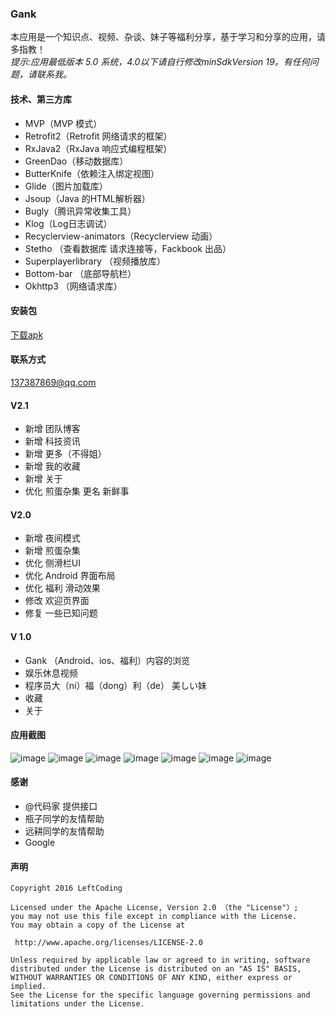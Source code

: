 ### Gank
本应用是一个知识点、视频、杂谈、妹子等福利分享，基于学习和分享的应用，请多指教！ </br>
_提示:应用最低版本 5.0 系统，4.0以下请自行修改minSdkVersion 19。有任何问题，请联系我。_

#### 技术、第三方库
* MVP（MVP 模式）
* Retrofit2（Retrofit 网络请求的框架）
* RxJava2（RxJava 响应式编程框架）
* GreenDao（移动数据库）
* ButterKnife（依赖注入绑定视图）
* Glide（图片加载库）
* Jsoup（Java 的HTML解析器）
* Bugly（腾讯异常收集工具）
* Klog（Log日志调试）
* Recyclerview-animators（Recyclerview 动画）
* Stetho （查看数据库 请求连接等，Fackbook 出品）
* Superplayerlibrary （视频播放库）
* Bottom-bar （底部导航栏）
* Okhttp3 （网络请求库）

#### 安装包 
<a href="https://pro-app-qn.fir.im/2b036e08fae0422dcea0be18c2a3cafcd8916b25.apk?attname=Gankly.apk_2.1.0.apk&e=1489473698&token=LOvmia8oXF4xnLh0IdH05XMYpH6ENHNpARlmPc-T:pPKJ_2aaw4rUT6yKrSBhzurd_iM=">下载apk</a>

#### 联系方式
137387869@qq.com

#### V2.1
* 新增 团队博客
* 新增 科技资讯
* 新增 更多（不得姐）
* 新增 我的收藏
* 新增 关于
* 优化 煎蛋杂集 更名 新鲜事

#### V2.0
* 新增 夜间模式
* 新增 煎蛋杂集
* 优化 侧滑栏UI
* 优化 Android 界面布局
* 优化 福利 滑动效果
* 修改 欢迎页界面
* 修复 一些已知问题

#### V 1.0
* Gank （Android、ios、福利）内容的浏览
* 娱乐休息视频
* 程序员大（ni）福（dong）利（de） 美しい妹
* 收藏
* 关于

#### 应用截图
![image](https://github.com/leftcoding/GankLy/raw/master/art/image_0.png)
![image](https://github.com/leftcoding/GankLy/raw/master/art/image_1.png)
![image](https://github.com/leftcoding/GankLy/raw/master/art/image_2.png)
![image](https://github.com/leftcoding/GankLy/raw/master/art/image_3.png)
![image](https://github.com/leftcoding/GankLy/raw/master/art/image_4.png)
![image](https://github.com/leftcoding/GankLy/raw/master/art/image_5.png)
![image](https://github.com/leftcoding/GankLy/raw/master/art/image_6.png)

#### 感谢
* @代码家 提供接口
* 瓶子同学的友情帮助
* 远耕同学的友情帮助
* Google

#### 声明
    Copyright 2016 LeftCoding

    Licensed under the Apache License, Version 2.0 （the "License"）;
    you may not use this file except in compliance with the License.
    You may obtain a copy of the License at

     http://www.apache.org/licenses/LICENSE-2.0

    Unless required by applicable law or agreed to in writing, software
    distributed under the License is distributed on an "AS IS" BASIS,
    WITHOUT WARRANTIES OR CONDITIONS OF ANY KIND, either express or implied.
    See the License for the specific language governing permissions and
    limitations under the License.

